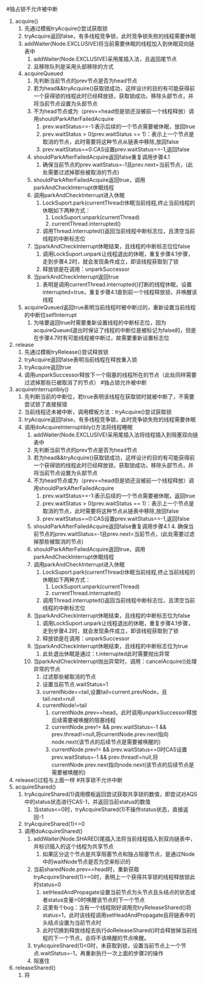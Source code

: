 #独占锁不允许被中断
1. acquire()
   1. 先通过模板tryAcquire()尝试获取锁
   2. tryAcquire返回false，有多线程竞争锁，此时竞争锁失败的线程需要休眠
   3. addWaiter(Node.EXCLUSIVE)将当前需要休眠的线程加入到休眠双向链表中
      1. addWaiter(Node.EXCLUSIVE)采用尾插入法，且返回尾节点
      2. 且移除队列是采用头部移除的方式
   4. acquireQueued
      1. 先判断当前节点的prev节点是否为head节点
      2. 若为head&&tryAcquire()获取锁成功，这样设计的目的有可能获得前一个获得锁的线程此时已经释放锁，获取锁成功，移除头部节点，并将当前节点设置为头部节点
      3. 不为head节点或为（prev==head但是锁还没被前一个线程释放）调用shouldParkAfterFailedAcquire
         1. prev.waitStatus==-1:表示后续的一个节点需要被休眠，放回true
         2. prev.waitStatus > 0(prev.waitStatus == 1)：表示上一个节点是取消的节点，此时需要将这种节点从链表中移除,放回false
         3. prev.waitStatus==0:CAS设置prev.waitStatus==-1,返回false
      4. shouldParkAfterFailedAcquire返回false重复调用步骤4.1
         1. 确保当前节点的prev.waitStatus=-1且prev.next=当前节点，(此处需要过滤掉那些被取消的节点)
      5. shouldParkAfterFailedAcquire返回true，调用parkAndCheckInterrupt休眠线程
      6. 调用parkAndCheckInterrupt进入休眠
         1. LockSuport.park(currentThread)休眠当前线程,终止当前线程的休眠如下两种方式：
            1. LockSuport.unpark(currentThread)
            2. currentThread.interrupted()
         2. 调用Thread.interrupted()返回当前线程中断标志位，且清空当前线程的中断标志位
      7. 当parkAndCheckInterrupt休眠结束，且线程的中断标志位位false
         1. 调用LockSuport.unpark让线程退出的休眠，重复步骤4.1步骤，走到步骤4.2时，就会发现条件成立，即该线程获取到了锁
         2. 释放锁是在调用：unparkSuccessor
      8. 当parkAndCheckInterrupt返回true
         1. 表明是调用currentThread.interrupted()打断的线程休眠，设置interrupted=true，重复步骤4.1直到前一个线程释放锁，并唤醒该线程
   5. acquireQueued返回true表明当前线程时被中断过的，重新设置当前线程的中断位selfInterrupt
      1. 为啥要返回true时需要重新设置线程的中断标志位，因为acquireQueued退出时保证了线程的中断位是被标记为false的，但是在步骤4.7时有可能线程被中断过，故需要重新设置标志位
2. release
   1. 先通过模板tryRelease()尝试释放锁
   2. tryAcquire返回false表明当前线程在释放重入锁
   3. tryAcquire返回true
   4. 调用unparkSuccessor释放下一个阻塞的线程所在的节点（此处同样需要过滤掉那些已被取消了的节点）
#独占锁允许被中断
1. acquireInterruptibly()
   1. 先判断当前的中断位，若true表明该线程在获取锁时就被中断了，不需要尝试锁了直接报错
   2. 当前线程还未被中断，调用模板方法：tryAcquire()尝试获取锁
   3. tryAcquire返回false，有多线程竞争锁，此时竞争锁失败的线程需要休眠
   4. 调用doAcquireInterruptibly()方法将线程睡眠
      1. addWaiter(Node.EXCLUSIVE)采用尾插入法将线程插入到阻塞双向链表中
      2. 先判断当前节点的prev节点是否为head节点
      3. 若为head&&tryAcquire()获取锁成功，这样设计的目的有可能获得前一个获得锁的线程此时已经释放锁，获取锁成功，移除头部节点，并将当前节点设置为头部节点
      4. 不为head节点或为（prev==head但是锁还没被前一个线程释放）调用shouldParkAfterFailedAcquire
         1. prev.waitStatus==-1:表示后续的一个节点需要被休眠，返回true
         2. prev.waitStatus > 0(prev.waitStatus == 1)：表示上一个节点是取消的节点，此时需要将这种节点从链表中移除,放回false
         3. prev.waitStatus==0:CAS设置prev.waitStatus==-1,返回false
      5. shouldParkAfterFailedAcquire返回false重复调用步骤4.1
         4. 确保当前节点的prev.waitStatus=-1且prev.next=当前节点，(此处需要过滤掉那些被取消的节点)
      6. shouldParkAfterFailedAcquire返回true，调用parkAndCheckInterrupt休眠线程
      7. 调用parkAndCheckInterrupt进入休眠
         1. LockSuport.park(currentThread)休眠当前线程,终止当前线程的休眠如下两种方式：
            1. LockSuport.unpark(currentThread)
            2. currentThread.interrupted()
         2. 调用Thread.interrupted()返回当前线程中断标志位，且清空当前线程的中断标志位
      8. 当parkAndCheckInterrupt休眠结束，且线程的中断标志位为false
         1. 调用LockSuport.unpark让线程退出的休眠，重复步骤4.1步骤，走到步骤4.2时，就会发现条件成立，即该线程获取到了锁
         2. 释放锁是在调用：unparkSuccessor
      9. 当parkAndCheckInterrupt休眠结束，且线程的中断标志位为true
         1. 此处退出休眠是通过：t.interrupted此时需要抛出异常
      10. 当parkAndCheckInterrupt抛出异常时，调用：cancelAcquire()处理异常的节点
          1. 过滤那些被取消的节点
          2. 设置当前节点.waitStatus=1
          3. currentNode==tail,设置tail=current.prevNode，且tail.next=null
          4. currentNode!=tail
             1. currentNode.prev==head，此时调用unparkSuccessor释放后续需要被唤醒的阻塞线程
             2. currentNode.prev!= && prev.waitStatus=-1 && prev.thread!=null,将currentNode.prev.next指向node.next(该节点的后续节点是需要被唤醒的)
             3. currentNode.prev!= && prev.waitStatus<=0时CAS设置prev.waitStatus=-1 && prev.thread!=null,将currentNode.prev.next指向node.next(该节点的后续节点是需要被唤醒的)
2. release()过程与上面一样
#共享锁不允许中断
1. acquireShared()
   1. tryAcquireShared(1)调用模板返回尝试获取共享锁的数值，即尝试对AQS中的status状态进行CAS-1，并返回当前status的数值
      1. 当status<=0时，tryAcquireShared(1)不操作status状态，直接返回-1
   2. tryAcquireShared(1)<=0
   3. 调用doAcquireShared()
      1. addWaiter(Node.SHARED)尾插入法将当前线程插入到双向链表中，并标识插入的这个线程为共享节点
         1. 如果区分这个节点是共享阻塞节点和独占阻塞节点，是通过Node中的waitNode节点是否为空来标识的
      2. 当前sharedNode.prev==head时，重新获取tryAcquireShared(1)>=0时，表明上一个获得共享锁的线程释放锁此时status=0
         1. setHeadAndPropagate设置当前节点为头节点且头结点的状态或者status变量>0时唤醒该节点的下一个节点
         2. 这里有个bug：当有一个线程刚好调用完tryReleaseShared()将status=1，此时该线程调用setHeadAndPropagate且将链表中的头结点设置为当前节点时
         3. 此时切换到释放线程去执行doReleaseShared()时会释放掉当前线程的下一个节点，会将不该唤醒的节点唤醒。
      3. tryAcquireShared(1)<0时，未获取到锁，设置当前节点上一个节点.waitStatus=-1，再重新执行一次上面的步骤2的操作
      4. 阻塞住
2. releaseShared()
   1. 将